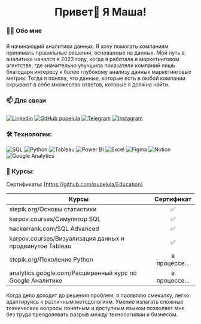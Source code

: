 <br clear="both">

###

<h1 align="center">Привет👋 Я Маша!</h1>

###

<h3 align="left">👩‍💻  Обо мне</h3>

###

<p align="left">Я начинающий аналитики данных. Я хочу помогать компаниям принимать правильные решения, основанные на данных. Мой путь в аналитике начался в 2022 году, когда я работала в маркетинговом агентстве, где значительно улучшила показатели компаний лишь благодаря интересу к более глубокому анализу данных маркетинговых метрик. Тогда я поняла, что данные, которые есть в любой компании скрывают в себе множество ответов, которые я должна найти.</p>

###

<h3 align="left">📫  Для связи</h3>

###

[![Linkedin](https://img.shields.io/badge/LinkedIn-brightgreen?style=flat-square&logo=linkedin&logoColor=white&logoSize=auto&color=0e76a8&link=https%3A%2F%2Fwww.linkedin.com%2Fin%2Fpelula%2F)](https://www.linkedin.com/in/pelula/)
[![GitHub pupelula](https://img.shields.io/badge/GitHub-brightgreen?style=flat-square&logo=github&logoColor=white&logoSize=auto&color=24292e&link=https%3A%2F%2Fgithub.com%2Fpupelula)](https://github.com/pupelula)
[![Telegram](https://img.shields.io/badge/Telegram-brightgreen?style=flat-square&logo=telegram&logoColor=white&logoSize=auto&color=0088cc&link=https%3A%2F%2Ft.me%2Fpelula)](https://t.me/pelula)
[![Instagram](https://img.shields.io/badge/Instagram-brightgreen?style=flat-square&logo=instagram&logoColor=white&logoSize=auto&color=E1306C&link=https%3A%2F%2Fwww.instagram.com%2Fmashaaivanova%2F)](https://www.instagram.com/mashaaivanova/)

###

<h3 align="left">🛠 Технологии:</h3>

![SQL](https://img.shields.io/badge/SQL-brightgreen?style=for-the-badge&logo=postgresql&logoColor=white&logoSize=amg&color=336791)
![Python](https://img.shields.io/badge/Python-brightgreen?style=for-the-badge&logo=python&logoColor=ffde57&logoSize=amg&color=4584b6)
![Tableau](https://img.shields.io/badge/Tableau-brightgreen?style=for-the-badge&logo=tableau&logoColor=F28D18&logoSize=amg&color=1c4481)
![Power BI](https://img.shields.io/badge/Power%20BI-brightgreen?style=for-the-badge&logoSize=amg&color=F2C80F)
![Excel](https://img.shields.io/badge/Excel-brightgreen?style=for-the-badge&logoSize=amg&color=1D6F42)
![Figma](https://img.shields.io/badge/Figma-brightgreen?style=for-the-badge&logo=figma&logoColor=white&logoSize=amg&color=black)
![Notion](https://img.shields.io/badge/Notion-brightgreen?style=for-the-badge&logo=notion&logoColor=black&logoSize=amg&color=white)
![Google Analytics](https://img.shields.io/badge/Google%20Analytics-brightgreen?style=for-the-badge&logo=googleanalytics&logoColor=ffffff&logoSize=amg&color=ed750a)


### 🧠 Курсы:
Сертификаты: [https://github.com/pupelula/Education] 

| Курсы                                                           | Сертификат|
| ----------------------------------------------------------------| :-------: |
| stepik.org/Основы статистики                                    |     ✅    |
| karpov.courses/Симулятор SQL                                    |     ✅    |
| hackerrank.com/SQL Advanced                                     |     ✅    |
| karpov.courses/Визуализация данных и продвинутое Tableau        |     ✅    |
| stepik.org/Поколение Python                                     | в процессе... |
| analytics.google.com/Расширенный курс по Google Аналитике       | в процессе... |


Когда дело доходит до решения проблем, я проявляю смекалку, легко адаптируясь к различным методологиям. Умение излагать сложные технические вопросы понятным и доступным языком позволяет мне без труда преодолевать разрыв между технологиями и бизнесом.



